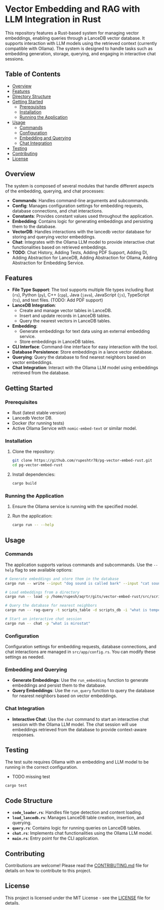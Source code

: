 # Vector Embedding and RAG with LLM Integration in Rust

This repository features a Rust-based system for managing vector embeddings, enabling queries through a LanceDB vector database. It supports interaction with LLM models using the retrieved context (currently compatible with Ollama). The system is designed to handle tasks such as embedding generation, storage, querying, and engaging in interactive chat sessions.

## Table of Contents

- [Overview](#overview)
- [Features](#features)
- [Directory Structure](#directory-structure)
- [Getting Started](#getting-started)
    - [Prerequisites](#prerequisites)
    - [Installation](#installation)
    - [Running the Application](#running-the-application)
- [Usage](#usage)
    - [Commands](#commands)
    - [Configuration](#configuration)
    - [Embedding and Querying](#embedding-and-querying)
    - [Chat Integration](#chat-integration)
- [Testing](#testing)
- [Contributing](#contributing)
- [License](#license)

## Overview

The system is composed of several modules that handle different aspects of the embedding, querying, and chat processes:

- **Commands**: Handles command-line arguments and subcommands.
- **Config**: Manages configuration settings for embedding requests, database connections, and chat interactions.
- **Constants**: Provides constant values used throughout the application.
- **Embedding**: Contains logic for generating embeddings and persisting them to the database.
- **VectorDB**: Handles interactions with the lancedb vector database for storing and querying vector embeddings.
- **Chat**: Integrates with the Ollama LLM model to provide interactive chat functionalities based on retrieved embeddings.
- **TODO**: Chat History, Adding Tests, Adding PDF Support, Adding DI, Adding Abstraction for LanceDB, Adding Abstraction for Ollama, Adding Abstraction for Embedding Service.
## Features

- **File Type Support**: The tool supports multiple file types including Rust (`rs`), Python (`py`), C++ (`cpp`), Java (`java`), JavaScript (`js`), TypeScript (`ts`), and text files. (TODO: Add PDF support)
- **LanceDB Integration**:
    - Create and manage vector tables in LanceDB.
    - Insert and update records in LanceDB tables.
    - Query the nearest vectors in LanceDB tables.
- **Embedding**:
    - Generate embeddings for text data using an external embedding service.
    - Store embeddings in LanceDB tables.
- **CLI Interface**: Command-line interface for easy interaction with the tool.
- **Database Persistence**: Store embeddings in a lance vector database.
- **Querying**: Query the database to find nearest neighbors based on vector embeddings.
- **Chat Integration**: Interact with the Ollama LLM model using embeddings retrieved from the database.

## Getting Started

### Prerequisites

- Rust (latest stable version)
- Lancedb Vector DB.
- Docker (for running tests)
- Active Ollama Service with `nomic-embed-text` or similar model.

### Installation

1. Clone the repository:

   ```sh
   git clone https://github.com/rupeshtr78/pg-vector-embed-rust.git
   cd pg-vector-embed-rust
   ```

2. Install dependencies:
   ```sh
   cargo build
   ```

### Running the Application

1. Ensure the Ollama service is running with the specified model.
2. Run the application:

   ```sh
   cargo run -- --help
   ```

## Usage

### Commands

The application supports various commands and subcommands. Use the `--help` flag to see available options:

```sh
# Generate embeddings and store them in the database
cargo run -- write --input "dog sound is called bark" --input "cat sounds is called purr" --model "nomic-embed-text" --table "from_rust2" --dim 768 --log-level "debug"

# Load embeddings from a directory
cargo run -- load -p /home/rupesh/aqrtr/gits/vector-embed-rust/src/scripts

# Query the database for nearest neighbors
cargo run -- rag-query -t scripts_table -d scripts_db -i "what is temperature"

# Start an interactive chat session
cargo run -- chat -p "what is mirostat"
```

### Configuration

Configuration settings for embedding requests, database connections, and chat interactions are managed in `src/app/config.rs`. You can modify these settings as needed.

### Embedding and Querying

- **Generate Embeddings**: Use the `run_embedding` function to generate embeddings and persist them to the database.
- **Query Embeddings**: Use the `run_query` function to query the database for nearest neighbors based on vector embeddings.

### Chat Integration

- **Interactive Chat**: Use the `chat` command to start an interactive chat session with the Ollama LLM model. The chat session will use embeddings retrieved from the database to provide context-aware responses.

## Testing

The test suite requires Ollama with an embedding and LLM model to be running in the correct configuration.

* TODO missing test

```sh
cargo test
```

## Code Structure

- **`code_loader.rs`**: Handles file type detection and content loading.
- **`load_lancedb.rs`**: Manages LanceDB table creation, insertion, and querying.
- **`query.rs`**: Contains logic for running queries on LanceDB tables.
- **`chat.rs`**: Implements chat functionalities using the Ollama LLM model.
- **`main.rs`**: Entry point for the CLI application.

## Contributing

Contributions are welcome! Please read the [CONTRIBUTING.md](CONTRIBUTING.md) file for details on how to contribute to this project.

## License

This project is licensed under the MIT License - see the [LICENSE](LICENSE) file for details.
